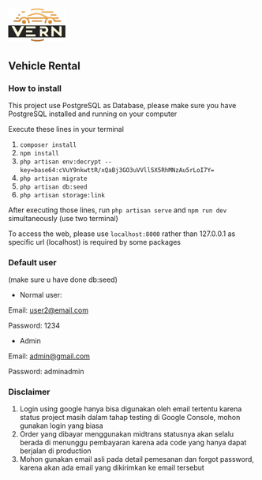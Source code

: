 # ![VERN](public/images/logo.png)

## Vehicle Rental

### How to install

This project use PostgreSQL as Database, please make sure you have PostgreSQL installed and running on your computer

Execute these lines in your terminal

1. `composer install`
1. `npm install`
1. `php artisan env:decrypt --key=base64:cVuY9nkwttR/xQaBj3GO3uVVll5X5RhMNzAu5rLoI7Y=`
1. `php artisan migrate`
1. `php artisan db:seed`
1. `php artisan storage:link`

After executing those lines, run `php artisan serve` and `npm run dev` simultaneously (use two terminal)

To access the web, please use `localhost:8000` rather than 127.0.0.1 as specific url (localhost) is required by some packages

### Default user

(make sure u have done db:seed)

- Normal user:

Email: <user2@email.com>

Password: 1234

- Admin

Email: <admin@gmail.com>

Password: adminadmin

### Disclaimer

1. Login using google hanya bisa digunakan oleh email tertentu karena status project masih dalam tahap testing di Google Console, mohon gunakan login yang biasa
2. Order yang dibayar menggunakan midtrans statusnya akan selalu berada di menunggu pembayaran karena ada code yang hanya dapat berjalan di production
3. Mohon gunakan email asli pada detail pemesanan dan forgot password, karena akan ada email yang dikirimkan ke email tersebut
